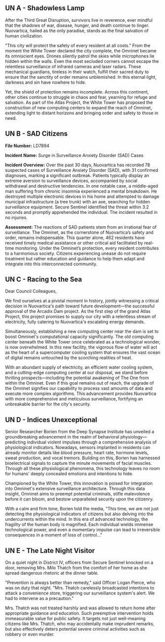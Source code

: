 ## UN A - Shadowless Lamp

After the Third Great Disruption, survivors live in reverence, ever mindful that the shadows of war, disease, hunger, and death continue to linger. Nuovartica, hailed as the only paradise, stands as the final salvation of human civilization.

"This city will protect the safety of every resident at all costs." From the moment the White Tower declared the city complete, the Omninet became its omniscient eyes. Drones silently patrol the skies while microphones lie hidden within the walls. Even the most secluded corners cannot escape the relentless surveillance of infrared cameras and laser radars. These mechanical guardians, tireless in their watch, fulfill their sacred duty to ensure that the sanctity of order remains unblemished. In this eternal light, darkness and sin have nowhere to hide.

Yet, the shield of protection remains incomplete. Across this continent, other cities continue to struggle in chaos and fear, yearning for refuge and salvation. As part of the Atlas Project, the White Tower has proposed the construction of new computing centers to expand the reach of Omninet, extending light to distant horizons and bringing order and safety to those in need.

## UN B - SAD Citizens

**File Number:** LD7894

**Incident Name:** Surge in Surveillance Anxiety Disorder (SAD) Cases

**Incident Overview:** Over the past 30 days, Nuovartica has recorded 78 suspected cases of Surveillance Anxiety Disorder (SAD), with 31 confirmed diagnoses, marking a significant outbreak. Patients typically display an extreme aversion to surveillance devices, accompanied by social withdrawal and destructive tendencies. In one notable case, a middle-aged man suffering from chronic insomnia experienced a mental breakdown. He destroyed multiple electronic devices in his home and attempted to damage municipal infrastructure (a tree trunk) with an axe, searching for hidden surveillance equipment. Secure Sentinel identified the threat within 3.2 seconds and promptly apprehended the individual. The incident resulted in no injuries.

**Assessment:** The reactions of SAD patients stem from an irrational fear of surveillance. The Omninet, as the cornerstone of Nuovartica’s safety and order, remains indispensable. This quarter alone, 462 residents have received timely medical assistance or other critical aid facilitated by real-time monitoring. Under the Omninet’s protection, every resident contributes to a harmonious society. Citizens experiencing unease do not require treatment but rather education and guidance to help them adapt and integrate into this interconnected community.


## UN C - Racing to the Sea

Dear Council Colleagues,

We find ourselves at a pivotal moment in history, jointly witnessing a critical decision in Nuovartica's path toward future development—the successful approval of the Arcadix Dam project. As the first step of the grand Atlas Project, this project promises to supply our city with a relentless stream of electricity, fully catering to Nuovartica's escalating energy demands.

Simultaneously, establishing a new computing center near the dam is set to boost Omninet's computational capacity significantly. The old computing center beneath the White Tower once celebrated as a technological wonder, is now overwhelmed. In this new facility, the vigorous flow of water will act as the heart of a supercomputer cooling system that ensures the vast ocean of digital remains untouched by the scorching realities of heat.

With an abundant supply of electricity, an efficient water cooling system, and a cutting-edge computing center at our disposal, we stand before thrilling prospects—including the potential awakening of The One from within the Omninet. Even if this goal remains out of reach, the upgrade of the Omninet signifies our capability to process vast amounts of data and execute more complex algorithms. This advancement provides Nuovartica with more comprehensive and meticulous surveillance, fortifying an unbreakable barrier for the city's security.


## UN D - Indices Unexceptional

Senior Researcher Borien from the Deep Synapse Institute has unveiled a groundbreaking advancement in the realm of behavioral physiology—predicting individual violent impulses through a comprehensive analysis of physiological indicators. Nowadays, sensors implanted in residents can already monitor details like blood pressure, heart rate, hormone levels, sweat production, and vocal tremors. Building on this, Borien has harnessed bioelectrical signals to capture the minute movements of facial muscles. Through all these physiological phenomena, this technology leaves no room for humans' deeply concealed emotions and intentions to hide.

Championed by the White Tower, this innovation is poised for integration into Omninet's extensive surveillance architecture. Through this data insight, Omninet aims to preempt potential criminals, stifle malevolence before it can bloom, and bestow unparalleled security upon the citizenry.

With a calm and firm tone, Borien told the media, "This time, we are not just detecting the physiological indicators of citizens but also delving into the undercurrents within the mind. In this era of advanced technology, the fragility of the human body is magnified. Each individual wields immense technological power, and even a momentary impulse can lead to irreversible consequences in a moment of loss of control..."

## UN E - The Late Night Visitor

On a quiet night in District IV, officers from Secure Sentinel knocked on a door, removing Mrs. Milo Thatch from the comfort of her home as she spread dangerous rhetoric at the dinner table.

"Prevention is always better than remedy," said Officer Logan Pierce, who was on duty that night. "Mrs. Thatch carelessly broadcasted intentions to attack a convenience store, triggering our surveillance system's alert. We had to intervene as a precaution." 

Mrs. Thatch was not treated harshly and was allowed to return home after appropriate guidance and education. Such preemptive intervention holds immeasurable value for public safety. It targets not just well-meaning citizens like Mrs. Thatch, who may accidentally make imprudent remarks, but also effectively deters potential severe criminal activities such as robbery or even murder.
